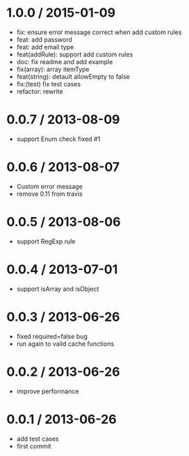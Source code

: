 
1.0.0 / 2015-01-09
==================

 * fix: ensure error message correct when add custom rules
 * feat: add password
 * feat: add email type
 * feat(addRule): support add custom rules
 * doc: fix readme and add example
 * fix(array): array itemType
 * feat(string): detault allowEmpty to false
 * fix:(test) fix test cases
 * refactor: rewrite

0.0.7 / 2013-08-09 
==================

  * support Enum check fixed #1

0.0.6 / 2013-08-07 
==================

  * Custom error message
  * remove 0.11 from travis

0.0.5 / 2013-08-06 
==================

  * support RegExp rule

0.0.4 / 2013-07-01 
==================

  * support isArray and isObject

0.0.3 / 2013-06-26 
==================

  * fixed required=false bug
  * run again to vaild cache functions

0.0.2 / 2013-06-26 
==================

  * improve performance

0.0.1 / 2013-06-26 
==================

  * add test cases
  * first commit
